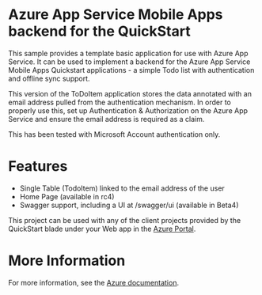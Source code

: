 # Azure App Service Mobile Apps backend for the QuickStart

This sample provides a template basic application for use with Azure App Service.  It can be used
to implement a backend for the Azure App Service Mobile Apps Quickstart applications - a simple
Todo list with authentication and offline sync support.

This version of the ToDoItem application stores the data annotated with an email address pulled
from the authentication mechanism.  In order to properly use this, set up Authentication &
Authorization on the Azure App Service and ensure the email address is required as a claim.

This has been tested with Microsoft Account authentication only.

# Features

* Single Table (TodoItem) linked to the email address of the user
* Home Page (available in rc4)
* Swagger support, including a UI at /swagger/ui (available in Beta4)

This project can be used with any of the client projects provided by the QuickStart blade under
your Web app in the [Azure Portal](https://portal.azure.com).

# More Information

For more information, see the [Azure documentation](https://azure.microsoft.com/en-us/documentation/articles/app-service-mobile-node-backend-how-to-use-server-sdk/).